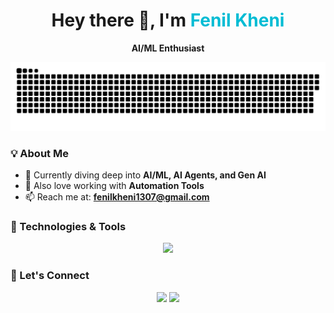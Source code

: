 <!-- Stylish header without border -->
<div align="center">
  <h1>Hey there 👋, I'm <span style="color:#00bcd4;">Fenil Kheni</span></h1>
  <p><strong>AI/ML Enthusiast</strong></p>
</div>

<!-- Tech Snake Animation -->
![snake gif](https://github.com/fenil1307/fenil1307/blob/output/github-contribution-grid-snake-dark.svg)


<!-- About Me Section -->
### 💡 About Me  
- 🤖 Currently diving deep into **AI/ML, AI Agents, and Gen AI**  
- 🎨 Also love working with **Automation Tools**  
- 📫 Reach me at: **fenilkheni1307@gmail.com**  


<!-- Tech Stack Section -->
### 🧠 Technologies & Tools  
<p align="center">
  <img src="https://skillicons.dev/icons?i=python,tensorflow,pytorch,fastapi,flask,docker,git,github,mysql,cpp,java,c,vscode&perline=14" />
</p>


<!-- Connect With Me -->
### 🤝 Let's Connect  
<p align="center">
  <a href="https://www.linkedin.com/in/fenil-kheni-92bb77231/" target="_blank"><img src="https://user-images.githubusercontent.com/88904952/234979284-68c11d7f-1acc-4f0c-ac78-044e1037d7b0.png" height="40"/></a>
  <a href="https://twitter.com" target="_blank"><img src="https://user-images.githubusercontent.com/88904952/234980676-61bfb021-ecc8-48f7-88e6-34c1b06c4a58.png" height="40"/></a>
</p>
